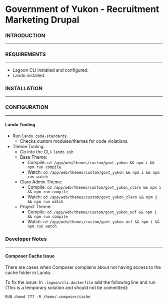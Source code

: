 # Government of Yukon - Recruitment Marketing Drupal

### INTRODUCTION
------------

### REQUIREMENTS
------------
- Lagoon CLI installed and configured.
- Lando installed.

### INSTALLATION
------------

### CONFIGURATION
-------------
#### Lando Tooling
- Run `lando code-standards`.
  - Checks custom modules/themes for code violations.
- Theme Tooling:
  - Go into the CLI: `lando ssh`
  - Base Theme:
    - Compile: `cd /app/web/themes/custom/govt_yukon && npm i && npm run compile`
    - Watch: `cd /app/web/themes/custom/govt_yukon && npm i && npm run watch`
  - Claro Admin Theme:
    - Compile: `cd /app/web/themes/custom/govt_yukon_claro && npm i && npm run compile`
    - Watch: `cd /app/web/themes/custom/govt_yukon_claro && npm i && npm run watch`
  - Project Theme:
    - Compile: `cd /app/web/themes/custom/govt_yukon_ocf && npm i && npm run compile`
    - Watch: `cd /app/web/themes/custom/govt_yukon_ocf && npm i && npm run watch`

### Developer Notes
-------------

#### Composer Cache Issue
There are cases when Composer complains about not having access to the cache folder in Lando.

To fix the issue: In `.lagoon/cli.dockerfile` add the following line and run (This is a temporary
solution and should not be committed):

`RUN chmod 777 -R /home/.composer/cache`
